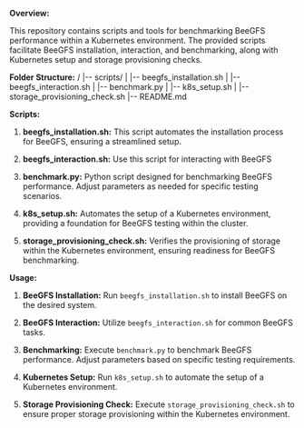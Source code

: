 **Overview:**

This repository contains scripts and tools for benchmarking BeeGFS performance within a Kubernetes environment. The provided scripts facilitate BeeGFS installation, interaction, and benchmarking, along with Kubernetes setup and storage provisioning checks.

**Folder Structure:**
/
|-- scripts/
|   |-- beegfs_installation.sh
|   |-- beegfs_interaction.sh
|   |-- benchmark.py
|   |-- k8s_setup.sh
|   |-- storage_provisioning_check.sh
|-- README.md

**Scripts:**

1. **beegfs_installation.sh:**
   This script automates the installation process for BeeGFS, ensuring a streamlined setup.

2. **beegfs_interaction.sh:**
   Use this script for interacting with BeeGFS

3. **benchmark.py:**
   Python script designed for benchmarking BeeGFS performance. Adjust parameters as needed for specific testing scenarios.

4. **k8s_setup.sh:**
   Automates the setup of a Kubernetes environment, providing a foundation for BeeGFS testing within the cluster.

5. **storage_provisioning_check.sh:**
   Verifies the provisioning of storage within the Kubernetes environment, ensuring readiness for BeeGFS benchmarking.

**Usage:**

1. **BeeGFS Installation:**
   Run `beegfs_installation.sh` to install BeeGFS on the desired system.

2. **BeeGFS Interaction:**
   Utilize `beegfs_interaction.sh` for common BeeGFS tasks.

3. **Benchmarking:**
   Execute `benchmark.py` to benchmark BeeGFS performance. Adjust parameters based on specific testing requirements.

4. **Kubernetes Setup:**
   Run `k8s_setup.sh` to automate the setup of a Kubernetes environment.

5. **Storage Provisioning Check:**
   Execute `storage_provisioning_check.sh` to ensure proper storage provisioning within the Kubernetes environment.

